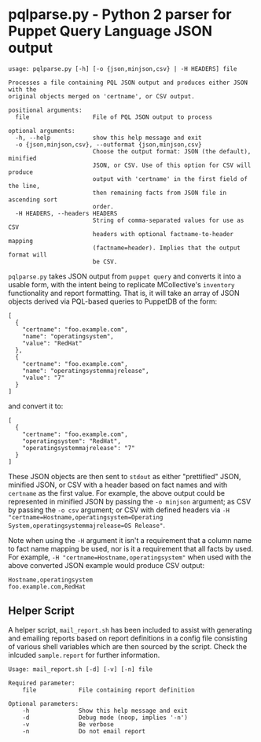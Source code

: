 # pqlparse.py - Python 2 parser for Puppet Query Language JSON output

```
usage: pqlparse.py [-h] [-o {json,minjson,csv} | -H HEADERS] file

Processes a file containing PQL JSON output and produces either JSON with the
original objects merged on 'certname', or CSV output.

positional arguments:
  file                  File of PQL JSON output to process

optional arguments:
  -h, --help            show this help message and exit
  -o {json,minjson,csv}, --outformat {json,minjson,csv}
                        Choose the output format: JSON (the default), minified
                        JSON, or CSV. Use of this option for CSV will produce
                        output with 'certname' in the first field of the line,
                        then remaining facts from JSON file in ascending sort
                        order.
  -H HEADERS, --headers HEADERS
                        String of comma-separated values for use as CSV
                        headers with optional factname-to-header mapping
                        (factname=header). Implies that the output format will
                        be CSV.
```

`pqlparse.py` takes JSON output from `puppet query` and converts it into
a usable form, with the intent being to replicate MCollective's `inventory`
functionality and report formatting.  That is, it will take an array of JSON
objects derived via PQL-based queries to PuppetDB of the form:

```
[
  {
    "certname": "foo.example.com",
	"name": "operatingsystem",
	"value": "RedHat"
  },
  {
    "certname": "foo.example.com",
	"name": "operatingsystemmajrelease",
	"value": "7"
  }
]
```
and convert it  to:

```
[
  {
    "certname": "foo.example.com",
	"operatingsystem": "RedHat",
	"operatingsystemmajrelease": "7"
  }
]
```
These JSON objects are then sent to `stdout` as either "prettified" JSON,
minified JSON, or CSV with a header based on fact names and with `certname` as
the first value.  For example, the above output could be represented in
minified JSON by passing the `-o minjson` argument; as CSV by passing the `-o
csv` argument; or CSV with defined headers via `-H
"certname=Hostname,operatingsystem=Operating System,operatingsystemmajrelease=OS Release"`.

Note when using the `-H` argument it isn't a requirement that a column name to
fact name mapping be used, nor is it a requirement that all facts by used.  For
example, `-H "certname=Hostname,operatingsystem"` when used with the above
converted JSON example would produce CSV output:

```
Hostname,operatingsystem
foo.example.com,RedHat
```

## Helper Script

A helper script, `mail_report.sh` has been included to assist with generating
and emailing reports based on report definitions in a config file consisting of
various shell variables which are then sourced by the script.  Check the
inlcuded `sample.report` for further information.

```
Usage: mail_report.sh [-d] [-v] [-n] file

Required parameter:
    file            File containing report definition

Optional parameters:
    -h              Show this help message and exit
    -d              Debug mode (noop, implies '-n')
    -v              Be verbose
    -n              Do not email report

```

